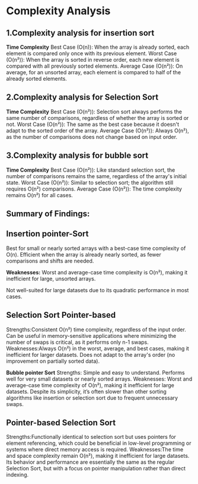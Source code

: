 # Complexity Analysis 

## 1.Complexity analysis for insertion sort
**Time Complexity**
Best Case (O(n)): When the array is already sorted, each element is compared only once with its previous element.
Worst Case (O(n²)): When the array is sorted in reverse order, each new element is compared with all previously sorted elements.
Average Case (O(n²)): On average, for an unsorted array, each element is compared to half of the already sorted elements.

## 2.Complexity analysis for Selection Sort 
**Time Complexity**
Best Case (O(n²)): Selection sort always performs the same number of comparisons, regardless of whether the array is sorted or not.
Worst Case (O(n²)): The same as the best case because it doesn't adapt to the sorted order of the array.
Average Case (O(n²)): Always O(n²), as the number of comparisons does not change based on input order.

## 3.Complexity analysis for bubble sort 
**Time Complexity**
Best Case (O(n²)): Like standard selection sort, the number of comparisons remains the same, regardless of the array's initial state.
Worst Case (O(n²)): Similar to selection sort; the algorithm still requires O(n²) comparisons.
Average Case (O(n²)): The time complexity remains O(n²) for all cases.



## Summary of Findings:


## Insertion  pointer-Sort

Best for small or nearly sorted arrays with a best-case time complexity of O(n).
Efficient when the array is already nearly sorted, as fewer comparisons and shifts are needed.

**Weaknesses:**
Worst and average-case time complexity is O(n²), making it inefficient for large, unsorted arrays.

Not well-suited for large datasets due to its quadratic performance in most cases.

## Selection Sort Pointer-based
Strengths:Consistent O(n²) time complexity, regardless of the input order.
Can be useful in memory-sensitive applications where minimizing the number of swaps is critical, as it performs only n-1 swaps.
Weaknesses:Always O(n²) in the worst, average, and best cases, making it inefficient for larger datasets.
Does not adapt to the array's order (no improvement on partially sorted data).


**Bubble pointer Sort**
Strengths: Simple and easy to understand. Performs well for very small datasets or nearly sorted arrays.
Weaknesses: Worst and average-case time complexity of O(n²), making it inefficient for large datasets. Despite its simplicity, it’s often slower than other sorting algorithms like insertion or selection sort due to frequent unnecessary swaps.


## Pointer-based Selection Sort
Strengths:Functionally identical to selection sort but uses pointers for element referencing, which could be beneficial in low-level programming or systems where direct memory access is required.
Weaknesses:The time and space complexity remain O(n²), making it inefficient for large datasets.
Its behavior and performance are essentially the same as the regular Selection Sort, but with a focus on pointer manipulation rather than direct indexing.













